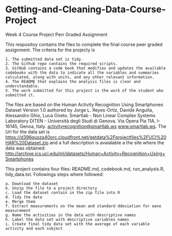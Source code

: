 # Getting-and-Cleaning-Data-Course-Project
Week 4 Course Project Perr Graded Assignment

This respositoy contains the files to complete the final course peer graded assignment. The criteria for the projecty is 

    1. The submitted data set is tidy. 
    2. The Github repo contains the required scripts.
    3. GitHub contains a code book that modifies and updates the available codebooks with the data to indicate all the variables and summaries calculated, along with units, and any other relevant information.
    4. The README that explains the analysis files is clear and understandable.
    5. The work submitted for this project is the work of the student who submitted it.


The files are based on the Human Activity Recognition Using Smartphones Dataset Version 1.0 authored by Jorge L. Reyes-Ortiz, Davide Anguita, Alessandro Ghio, Luca Oneto. Smartlab - Non Linear Complex Systems Laboratory DITEN - Università degli Studi di Genova.  Via Opera Pia 11A, I-16145, Genoa, Italy. activityrecognition@smartlab.ws www.smartlab.ws.  The Url for the data set is https://d396qusza40orc.cloudfront.net/getdata%2Fprojectfiles%2FUCI%20HAR%20Dataset.zip and a full description is avaialable a the site where the data was obtained: http://archive.ics.uci.edu/ml/datasets/Human+Activity+Recognition+Using+Smartphones


This project contains four files: README.md, codebook.md, run_analysis.R, tidy_data.txt. Followings steps where followed:

    a. Download the dataset 
    b. Unzip the file to a project directory
    c. Load the dataset contain in the zip file into R
    d. Tidy the data
    e. Merge them
    f. Extract measurements on the mean and standard ddeviation for eane measurement
    g. Name the activities in the data with descriptive names
    h. Label the data set with descriptive variables names
    i. Create final tidy data set with the average of each variable activity and each subject
